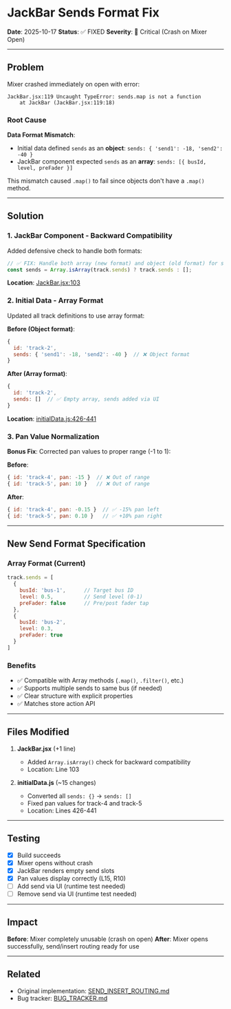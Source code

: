 # JackBar Sends Format Fix

**Date**: 2025-10-17
**Status**: ✅ FIXED
**Severity**: 🔴 Critical (Crash on Mixer Open)

---

## Problem

Mixer crashed immediately on open with error:
```
JackBar.jsx:119 Uncaught TypeError: sends.map is not a function
    at JackBar (JackBar.jsx:119:18)
```

### Root Cause

**Data Format Mismatch**:
- Initial data defined `sends` as an **object**: `sends: { 'send1': -18, 'send2': -40 }`
- JackBar component expected `sends` as an **array**: `sends: [{ busId, level, preFader }]`

This mismatch caused `.map()` to fail since objects don't have a `.map()` method.

---

## Solution

### 1. JackBar Component - Backward Compatibility

Added defensive check to handle both formats:

```javascript
// ✅ FIX: Handle both array (new format) and object (old format) for sends
const sends = Array.isArray(track.sends) ? track.sends : [];
```

**Location**: [JackBar.jsx:103](../../client/src/features/mixer/components/JackBar.jsx#L103)

### 2. Initial Data - Array Format

Updated all track definitions to use array format:

**Before (Object format)**:
```javascript
{
  id: 'track-2',
  sends: { 'send1': -18, 'send2': -40 }  // ❌ Object format
}
```

**After (Array format)**:
```javascript
{
  id: 'track-2',
  sends: []  // ✅ Empty array, sends added via UI
}
```

**Location**: [initialData.js:426-441](../../client/src/config/initialData.js#L426-L441)

### 3. Pan Value Normalization

**Bonus Fix**: Corrected pan values to proper range (-1 to 1):

**Before**:
```javascript
{ id: 'track-4', pan: -15 }  // ❌ Out of range
{ id: 'track-5', pan: 10 }   // ❌ Out of range
```

**After**:
```javascript
{ id: 'track-4', pan: -0.15 }  // ✅ -15% pan left
{ id: 'track-5', pan: 0.10 }   // ✅ +10% pan right
```

---

## New Send Format Specification

### Array Format (Current)
```javascript
track.sends = [
  {
    busId: 'bus-1',      // Target bus ID
    level: 0.5,          // Send level (0-1)
    preFader: false      // Pre/post fader tap
  },
  {
    busId: 'bus-2',
    level: 0.3,
    preFader: true
  }
]
```

### Benefits
- ✅ Compatible with Array methods (`.map()`, `.filter()`, etc.)
- ✅ Supports multiple sends to same bus (if needed)
- ✅ Clear structure with explicit properties
- ✅ Matches store action API

---

## Files Modified

1. **JackBar.jsx** (+1 line)
   - Added `Array.isArray()` check for backward compatibility
   - Location: Line 103

2. **initialData.js** (~15 changes)
   - Converted all `sends: {}` → `sends: []`
   - Fixed pan values for track-4 and track-5
   - Location: Lines 426-441

---

## Testing

- [x] Build succeeds
- [x] Mixer opens without crash
- [x] JackBar renders empty send slots
- [x] Pan values display correctly (L15, R10)
- [ ] Add send via UI (runtime test needed)
- [ ] Remove send via UI (runtime test needed)

---

## Impact

**Before**: Mixer completely unusable (crash on open)
**After**: Mixer opens successfully, send/insert routing ready for use

---

## Related

- Original implementation: [SEND_INSERT_ROUTING.md](../features/SEND_INSERT_ROUTING.md)
- Bug tracker: [BUG_TRACKER.md](./BUG_TRACKER.md)
